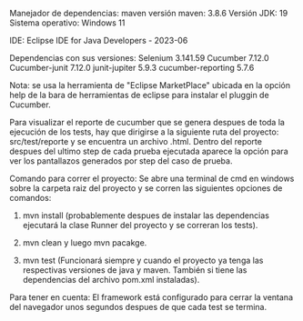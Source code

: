 Manejador de dependencias: maven
versión maven: 3.8.6
Versión JDK: 19
Sistema operativo: Windows 11

IDE: Eclipse IDE for Java Developers - 2023-06

Dependencias con sus versiones:
Selenium 3.141.59
Cucumber 7.12.0
Cucumber-junit 7.12.0
junit-jupiter 5.9.3
cucumber-reporting 5.7.6

Nota: se usa la herramienta de "Eclipse MarketPlace" ubicada en la opción help de la bara de herramientas de eclipse
para instalar el pluggin de Cucumber.


Para visualizar el reporte de cucumber que se genera despues de toda la ejecución de los tests, hay que dirigirse 
a la siguiente ruta del proyecto: src/test/reporte y se encuentra un archivo .html. Dentro del reporte despues del ultimo step de cada prueba ejecutada
aparece la opción para ver los pantallazos generados por step del caso de prueba.


Comando para correr el proyecto:
Se abre una terminal de cmd en windows sobre la carpeta raiz del proyecto y se corren las siguientes opciones de comandos:
 1. mvn install (probablemente despues de instalar las dependencias ejecutará la clase Runner del proyecto y se correran los tests).

2. mvn clean y luego mvn pacakge.

3. mvn test (Funcionará siempre y cuando el proyecto ya tenga las respectivas versiones de java y maven. También si tiene las dependencias 
del archivo pom.xml instaladas).



Para tener en cuenta: El framework está configurado para cerrar la ventana del navegador unos segundos despues 
de que cada test se termina.
